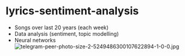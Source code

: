 # lyrics-sentiment-analysis
* Songs over last 20 years (each week)
* Data analysis (sentiment, topic modelling)
* Neural networks
![telegram-peer-photo-size-2-5249486300107622894-1-0-0.jpg](..%2F..%2F..%2FLibrary%2FGroup%20Containers%2F6N38VWS5BX.ru.keepcoder.Telegram%2Fstable%2Faccount-15053297704182846255%2Fpostbox%2Fmedia%2Ftelegram-peer-photo-size-2-5249486300107622894-1-0-0.jpg)